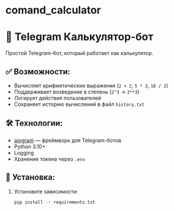 # comand_calculator
# 🧮 Telegram Калькулятор-бот

Простой Telegram-бот, который работает как калькулятор.

## ✅ Возможности:
- Вычисляет арифметические выражения (`2 + 2`, `5 * 3`, `10 / 2`)
- Поддерживает возведение в степень (`2^3` → `2**3`)
- Логирует действия пользователей
- Сохраняет историю вычислений в файл `history.txt`

## 🛠 Технологии:
- [aiogram](https://github.com/aiogram/aiogram ) — фреймворк для Telegram-ботов
- Python 3.10+
- Logging
- Хранение токена через `.env`

## 🚀 Установка:
1. Установите зависимости:  
   ```bash
   pip install -r requirements.txt